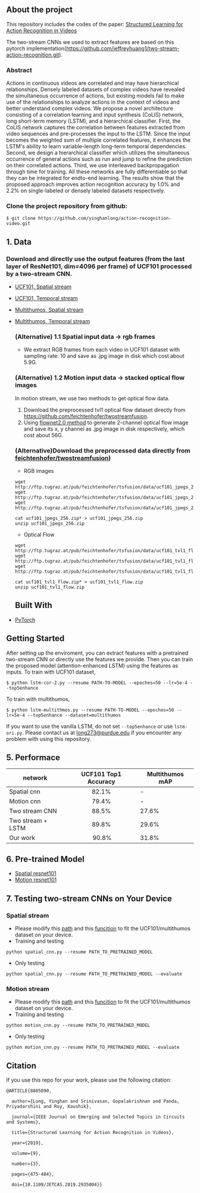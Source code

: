 

## About the project
This repository includes the codes of the paper:
[Structured Learning for Action Recognition in Videos](https://ieeexplore.ieee.org/abstract/document/8805090)

The two-stream CNNs we used to extract features are based on this pytorch implementation(https://github.com/jeffreyhuang1/two-stream-action-recognition.git).
### Abstract
Actions in continuous videos are correlated and may have hierarchical relationships. Densely labeled datasets of complex videos have revealed the simultaneous occurrence of actions, but existing models fail to make use of the relationships to analyze actions in the context of videos and better understand complex videos. We propose a novel architecture consisting of a correlation learning and input synthesis (CoLIS) network, long short-term memory (LSTM), and a hierarchical classifier. First, the CoLIS network captures the correlation between features extracted from video sequences and pre-processes the input to the LSTM. Since the input becomes the weighted sum of multiple correlated features, it enhances the LSTM's ability to learn variable-length long-term temporal dependencies. Second, we design a hierarchical classifier which utilizes the simultaneous occurrence of general actions such as run and jump to refine the prediction on their correlated actions. Third, we use interleaved backpropagation through time for training. All these networks are fully differentiable so that they can be integrated for endto-end learning. The results show that the proposed approach improves action recognition accuracy by 1.0% and 2.2% on single-labeled or densely labeled datasets respectively.

### Clone the project repository from github:
```
$ git clone https://github.com/yinghanlong/action-recognition-video.git
```

## 1. Data
### Download and directly use the output features (from the last layer of ResNet101, dim=4096 per frame) of UCF101 processed by a two-stream CNN.
* [UCF101, Spatial stream](https://purdue0-my.sharepoint.com/:f:/g/personal/long273_purdue_edu/Ert6C2sG2Q9EuJesJ9C68_sBsoLHDPzaKeLqHfWl0eh9zg?e=EEWbeh)
* [UCF101, Temporal stream](https://purdue0-my.sharepoint.com/:f:/g/personal/long273_purdue_edu/EnQm652QilJNmVrPoB7CFBoBHHI8XOG15sFZHW5NdDoE0w?e=1EewrY)
* [Multithumos, Spatial stream](https://purdue0-my.sharepoint.com/:f:/g/personal/long273_purdue_edu/ErfqMLqxRuZLsoOgOQnhWioBTE-aDvqTvdIUFHAtSFv-8A?e=cKHeWt)
* [Multithumos, Temporal stream](https://purdue0-my.sharepoint.com/:f:/g/personal/long273_purdue_edu/EgCwPjkh1H9OtPoNUI6a7_sBh0YbLPjeheLShWoxoUdDxQ?e=DCboE3)

  ### (Alternative) 1.1 Spatial input data -> rgb frames
  * We extract RGB frames from each video in UCF101 dataset with sampling rate: 10 and save as .jpg image in disk which cost about 5.9G.
  ### (Alternative) 1.2 Motion input data -> stacked optical flow images
  In motion stream, we use two methods to get optical flow data. 
  1. Download the preprocessed tvl1 optical flow dataset directly from https://github.com/feichtenhofer/twostreamfusion. 
  2. Using [flownet2.0 method](https://github.com/lmb-freiburg/flownet2-docker) to generate 2-channel optical flow image and save its x, y channel as .jpg image in disk respectively, which cost about 56G.
  ### (Alternative)Download the preprocessed data directly from [feichtenhofer/twostreamfusion](https://github.com/feichtenhofer/twostreamfusion))
  * RGB images
  ```
  wget http://ftp.tugraz.at/pub/feichtenhofer/tsfusion/data/ucf101_jpegs_256.zip.001
  wget http://ftp.tugraz.at/pub/feichtenhofer/tsfusion/data/ucf101_jpegs_256.zip.002
  wget http://ftp.tugraz.at/pub/feichtenhofer/tsfusion/data/ucf101_jpegs_256.zip.003
  
  cat ucf101_jpegs_256.zip* > ucf101_jpegs_256.zip
  unzip ucf101_jpegs_256.zip
  ```
  * Optical Flow
  ```
  wget http://ftp.tugraz.at/pub/feichtenhofer/tsfusion/data/ucf101_tvl1_flow.zip.001
  wget http://ftp.tugraz.at/pub/feichtenhofer/tsfusion/data/ucf101_tvl1_flow.zip.002
  wget http://ftp.tugraz.at/pub/feichtenhofer/tsfusion/data/ucf101_tvl1_flow.zip.003
  
  cat ucf101_tvl1_flow.zip* > ucf101_tvl1_flow.zip
  unzip ucf101_tvl1_flow.zip
  ```
  ## Built With

* [PyTorch](http://pytorch.org/) 

## Getting Started
 After setting up the enviroment, you can extract features with a pretrained two-stream CNN or directly use the features we provide. Then you can train the proposed model (attention-enhanced LSTM) using the features as inputs.
 To train with UCF101 dataset,

```
$ python lstm-cor-2.py --resume PATH-TO-MODEL --epoches=50 --lr=5e-4 --top5enhance 
```
To train with multithumos,
```
$ python lstm-multithmos.py --resume PATH-TO-MODEL --epoches=50 --lr=5e-4 --top5enhance --dataset=multithumos
```

If you want to use the vanilla LSTM, do not set ```--top5enhance``` or use ```lstm-ori.py```.
Please contact us at long273@purdue.edu if you encounter any problem with using this repository.



## 5. Performace
   
 network         | UCF101 Top1 Accuracy| Multithumos mAP|
-----------------|:-------------------:|----------------|
Spatial cnn      | 82.1%               |     - |
Motion cnn       | 79.4%               |     - |
Two stream CNN   | 88.5%               | 27.6% |
Two stream + LSTM| 89.8%               | 29.6% |
Our work         | 90.8%               | 31.8% |
   
## 6. Pre-trained Model

* [Spatial resnet101](https://drive.google.com/drive/folders/1gVB5StqgoDJ3IxHUn7zoTzTNxzz3du3d?usp=sharing)
* [Motion resnet101](https://drive.google.com/drive/folders/1z3fYUOJx_l3BW-NSb7ti0DsyGLFk6Z7J?usp=sharing)


## 7. Testing two-stream CNNs on Your Device
  ### Spatial stream
 * Please modify this [path](https://github.com/yinghanlong/action-recognition-video/blob/master/spatial_cnn.py#L42) and this [funcition](https://github.com/yinghanlong/action-recognition-video/blob/master/dataloader/spatial_dataloader.py#L21) to fit the UCF101/multithumos dataset on your device.
 * Training and testing
 ```
 python spatial_cnn.py --resume PATH_TO_PRETRAINED_MODEL
 ```
 * Only testing
 ```
 python spatial_cnn.py --resume PATH_TO_PRETRAINED_MODEL --evaluate
 ```
 
 ### Motion stream
 *  Please modify this [path](https://github.com/yinghanlong/action-recognition-video/blob/master/motion_cnn.py#L44) and this [funcition](https://github.com/yinghanlong/action-recognition-video/blob/master/dataloader/motion_dataloader.py#L32) to fit the UCF101/multithumos dataset on your device.
  * Training and testing
 ```
 python motion_cnn.py --resume PATH_TO_PRETRAINED_MODEL
 ```
 * Only testing
 ```
 python motion_cnn.py --resume PATH_TO_PRETRAINED_MODEL --evaluate
 ```
 


## Citation

If you use this repo for your work, please use the following citation:

```
@ARTICLE{8805090,

  author={Long, Yinghan and Srinivasan, Gopalakrishnan and Panda, Priyadarshini and Roy, Kaushik},

  journal={IEEE Journal on Emerging and Selected Topics in Circuits and Systems}, 

  title={Structured Learning for Action Recognition in Videos}, 

  year={2019},

  volume={9},

  number={3},

  pages={475-484},

  doi={10.1109/JETCAS.2019.2935004}}


```
